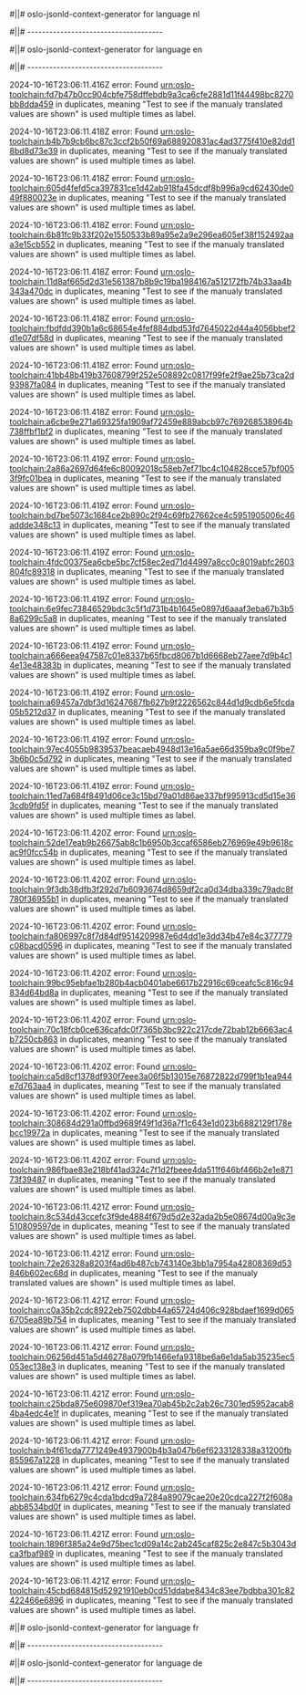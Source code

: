#||# oslo-jsonld-context-generator for language nl  

#||# -------------------------------------  

#||# oslo-jsonld-context-generator for language en  

#||# -------------------------------------  

2024-10-16T23:06:11.416Z error: Found [urn:oslo-toolchain:fd7b47b0cc904cbfe758dffebdb9a3ca6cfe2881d11f44498bc8270bb8dda459](all-kindfiche-ap.jsonld#L298) in duplicates, meaning "Test to see if the manualy translated values are shown" is used multiple times as label.

2024-10-16T23:06:11.418Z error: Found [urn:oslo-toolchain:b4b7b9cb6bc87c3ccf2b50f69a688920831ac4ad3775f410e82dd18bd8d73e39](all-kindfiche-ap.jsonld#L406) in duplicates, meaning "Test to see if the manualy translated values are shown" is used multiple times as label.

2024-10-16T23:06:11.418Z error: Found [urn:oslo-toolchain:605d4fefd5ca397831ce1d42ab918fa45dcdf8b996a9cd62430de049f880023e](all-kindfiche-ap.jsonld#L469) in duplicates, meaning "Test to see if the manualy translated values are shown" is used multiple times as label.

2024-10-16T23:06:11.418Z error: Found [urn:oslo-toolchain:6b81fc9b33f202e1550533b89a95e2a9e296ea605ef38f152492aaa3e15cb552](all-kindfiche-ap.jsonld#L527) in duplicates, meaning "Test to see if the manualy translated values are shown" is used multiple times as label.

2024-10-16T23:06:11.418Z error: Found [urn:oslo-toolchain:11d8af665d2d31e561387b8b9c19ba1984167a512172fb74b33aa4b343a470dc](all-kindfiche-ap.jsonld#L550) in duplicates, meaning "Test to see if the manualy translated values are shown" is used multiple times as label.

2024-10-16T23:06:11.418Z error: Found [urn:oslo-toolchain:fbdfdd390b1a6c68654e4fef884dbd53fd7645022d44a4056bbef2d1e07df58d](all-kindfiche-ap.jsonld#L619) in duplicates, meaning "Test to see if the manualy translated values are shown" is used multiple times as label.

2024-10-16T23:06:11.418Z error: Found [urn:oslo-toolchain:41bb48b419b37608799f252e508892c0817f99fe2f9ae25b73ca2d93987fa084](all-kindfiche-ap.jsonld#L929) in duplicates, meaning "Test to see if the manualy translated values are shown" is used multiple times as label.

2024-10-16T23:06:11.418Z error: Found [urn:oslo-toolchain:a6cbe9e271a69325fa1909af72459e889abcb97c769268538964b738ffbf1bf2](all-kindfiche-ap.jsonld#L172) in duplicates, meaning "Test to see if the manualy translated values are shown" is used multiple times as label.

2024-10-16T23:06:11.419Z error: Found [urn:oslo-toolchain:2a86a2697d64fe6c80092018c58eb7ef71bc4c104828cce57bf0053f9fc01bea](all-kindfiche-ap.jsonld#L717) in duplicates, meaning "Test to see if the manualy translated values are shown" is used multiple times as label.

2024-10-16T23:06:11.419Z error: Found [urn:oslo-toolchain:bd7be5073c1684ce2b890c2f94c69fb27662ce4c5951905006c46addde348c13](all-kindfiche-ap.jsonld#L223) in duplicates, meaning "Test to see if the manualy translated values are shown" is used multiple times as label.

2024-10-16T23:06:11.419Z error: Found [urn:oslo-toolchain:4fdc00375ea6cbe5bc7cf58ec2ed71d44997a8cc0c8019abfc2603804fc89318](all-kindfiche-ap.jsonld#L246) in duplicates, meaning "Test to see if the manualy translated values are shown" is used multiple times as label.

2024-10-16T23:06:11.419Z error: Found [urn:oslo-toolchain:6e9fec73846529bdc3c5f1d731b4b1645e0897d6aaaf3eba67b3b58a6299c5a8](all-kindfiche-ap.jsonld#L269) in duplicates, meaning "Test to see if the manualy translated values are shown" is used multiple times as label.

2024-10-16T23:06:11.419Z error: Found [urn:oslo-toolchain:a666eea947587c01e8337b65fbcd8067b1d6668eb27aee7d9b4c14e13e48383b](all-kindfiche-ap.jsonld#L331) in duplicates, meaning "Test to see if the manualy translated values are shown" is used multiple times as label.

2024-10-16T23:06:11.419Z error: Found [urn:oslo-toolchain:a69457a7dbf3d16247687fb627b9f2226562c844d1d9cdb6e5fcda05b5212d37](all-kindfiche-ap.jsonld#L371) in duplicates, meaning "Test to see if the manualy translated values are shown" is used multiple times as label.

2024-10-16T23:06:11.419Z error: Found [urn:oslo-toolchain:97ec4055b9839537beacaeb4948d13e16a5ae66d359ba9c0f9be73b6b0c5d792](all-kindfiche-ap.jsonld#L200) in duplicates, meaning "Test to see if the manualy translated values are shown" is used multiple times as label.

2024-10-16T23:06:11.419Z error: Found [urn:oslo-toolchain:11ed7a684f8491d06ce3c15bd79a01d86ae337bf995913cd5d15e363cdb9fd5f](all-kindfiche-ap.jsonld#L445) in duplicates, meaning "Test to see if the manualy translated values are shown" is used multiple times as label.

2024-10-16T23:06:11.420Z error: Found [urn:oslo-toolchain:52de17eab9b26675ab8c1b6950b3ccaf6586eb276969e49b9618cac9f0fcc54b](all-kindfiche-ap.jsonld#L149) in duplicates, meaning "Test to see if the manualy translated values are shown" is used multiple times as label.

2024-10-16T23:06:11.420Z error: Found [urn:oslo-toolchain:9f3db38dfb3f292d7b6093674d8659df2ca0d34dba339c79adc8f780f36955b1](all-kindfiche-ap.jsonld#L694) in duplicates, meaning "Test to see if the manualy translated values are shown" is used multiple times as label.

2024-10-16T23:06:11.420Z error: Found [urn:oslo-toolchain:fa806997c8f7d84df9514209987e6d4dd1e3dd34b47e84c377779c08bacd0596](all-kindfiche-ap.jsonld#L126) in duplicates, meaning "Test to see if the manualy translated values are shown" is used multiple times as label.

2024-10-16T23:06:11.420Z error: Found [urn:oslo-toolchain:99bc95ebfae1b280b4acb0401abe6617b22916c69ceafc5c816c94834d64bd8a](all-kindfiche-ap.jsonld#L745) in duplicates, meaning "Test to see if the manualy translated values are shown" is used multiple times as label.

2024-10-16T23:06:11.420Z error: Found [urn:oslo-toolchain:70c18fcb0ce636cafdc0f7365b3bc922c217cde72bab12b6663ac4b7250cb863](all-kindfiche-ap.jsonld#L768) in duplicates, meaning "Test to see if the manualy translated values are shown" is used multiple times as label.

2024-10-16T23:06:11.420Z error: Found [urn:oslo-toolchain:ca5d8cf1378df930f7eee3a06f5b13015e76872822d799f1b1ea944e7d763aa4](all-kindfiche-ap.jsonld#L573) in duplicates, meaning "Test to see if the manualy translated values are shown" is used multiple times as label.

2024-10-16T23:06:11.420Z error: Found [urn:oslo-toolchain:308684d291a0ffbd9689f49f1d36a7f1c643e1d023b6882129f178ebcc19972a](all-kindfiche-ap.jsonld#L791) in duplicates, meaning "Test to see if the manualy translated values are shown" is used multiple times as label.

2024-10-16T23:06:11.420Z error: Found [urn:oslo-toolchain:986fbae83e218bf41ad324c7f1d2fbeee4da511f646bf466b2e1e87173f39487](all-kindfiche-ap.jsonld#L665) in duplicates, meaning "Test to see if the manualy translated values are shown" is used multiple times as label.

2024-10-16T23:06:11.421Z error: Found [urn:oslo-toolchain:8c534d43ccefc3f9de4884f679d5d2e32ada2b5e08674d00a9c3e510809597de](all-kindfiche-ap.jsonld#L642) in duplicates, meaning "Test to see if the manualy translated values are shown" is used multiple times as label.

2024-10-16T23:06:11.421Z error: Found [urn:oslo-toolchain:72e26328a8203f4ad6b487cb743140e3bb1a7954a42808369d53846b602ec68d](all-kindfiche-ap.jsonld#L883) in duplicates, meaning "Test to see if the manualy translated values are shown" is used multiple times as label.

2024-10-16T23:06:11.421Z error: Found [urn:oslo-toolchain:c0a35b2cdc8922eb7502dbb44a65724d406c928bdaef1699d0656705ea89b754](all-kindfiche-ap.jsonld#L860) in duplicates, meaning "Test to see if the manualy translated values are shown" is used multiple times as label.

2024-10-16T23:06:11.421Z error: Found [urn:oslo-toolchain:06256d451a5d46278a079fb1466efa9318be6a6e1da5ab35235ec5053ec138e3](all-kindfiche-ap.jsonld#L596) in duplicates, meaning "Test to see if the manualy translated values are shown" is used multiple times as label.

2024-10-16T23:06:11.421Z error: Found [urn:oslo-toolchain:c25bda875e609870ef319ea70ab45b2c2ab26c7301ed5952acab84ba4edc4e1f](all-kindfiche-ap.jsonld#L837) in duplicates, meaning "Test to see if the manualy translated values are shown" is used multiple times as label.

2024-10-16T23:06:11.421Z error: Found [urn:oslo-toolchain:b4f61cda7771249e4937900b4b3a047b6ef6233128338a31200fb855967a1228](all-kindfiche-ap.jsonld#L906) in duplicates, meaning "Test to see if the manualy translated values are shown" is used multiple times as label.

2024-10-16T23:06:11.421Z error: Found [urn:oslo-toolchain:634fb6279c4cda1bdcd9a7284a89079cae20e20cdca227f2f608aabb8534bd0f](all-kindfiche-ap.jsonld#L952) in duplicates, meaning "Test to see if the manualy translated values are shown" is used multiple times as label.

2024-10-16T23:06:11.421Z error: Found [urn:oslo-toolchain:1896f385a24e9d75bec1cd09a14c2ab245caf825c2e847c5b3043dca3fbaf989](all-kindfiche-ap.jsonld#L814) in duplicates, meaning "Test to see if the manualy translated values are shown" is used multiple times as label.

2024-10-16T23:06:11.421Z error: Found [urn:oslo-toolchain:45cbd684815d52921910eb0cd51ddabe8434c83ee7bdbba301c82422466e6896](all-kindfiche-ap.jsonld#L498) in duplicates, meaning "Test to see if the manualy translated values are shown" is used multiple times as label.

#||# oslo-jsonld-context-generator for language fr  

#||# -------------------------------------  

#||# oslo-jsonld-context-generator for language de  

#||# -------------------------------------  

